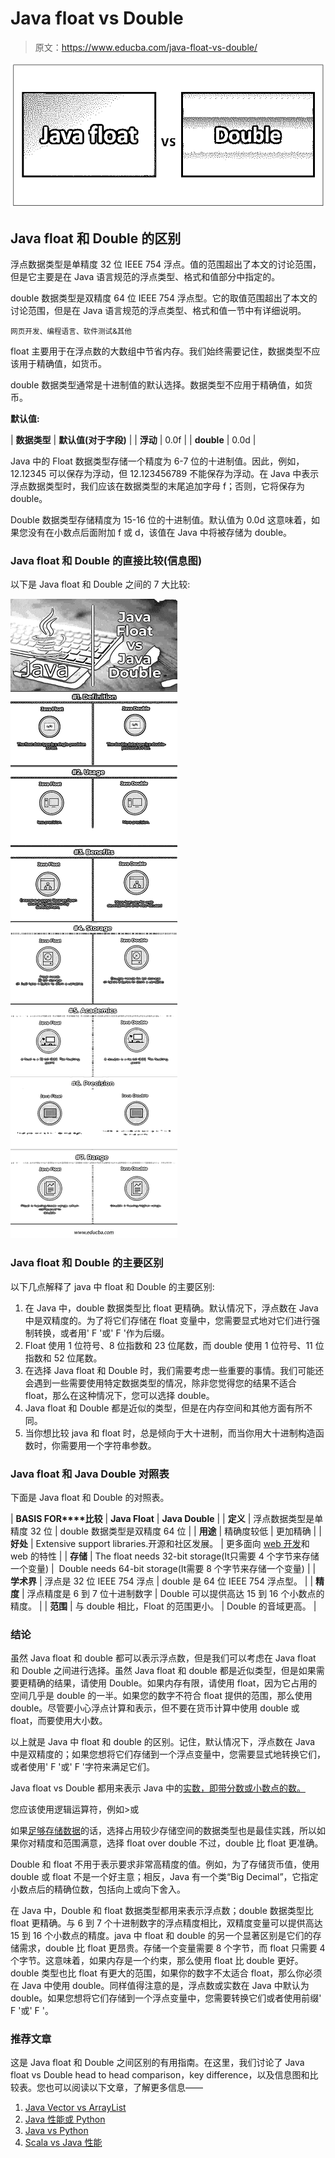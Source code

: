 # Java float vs Double

> 原文：<https://www.educba.com/java-float-vs-double/>

![Java float vs Double](img/5dbc3fc6ac2e2184cdeb0606522fe871.png)



## Java float 和 Double 的区别

浮点数据类型是单精度 32 位 IEEE 754 浮点。值的范围超出了本文的讨论范围，但是它主要是在 Java 语言规范的浮点类型、格式和值部分中指定的。

double 数据类型是双精度 64 位 IEEE 754 浮点型。它的取值范围超出了本文的讨论范围，但是在 Java 语言规范的浮点类型、格式和值一节中有详细说明。

<small>网页开发、编程语言、软件测试&其他</small>

float 主要用于在浮点数的大数组中节省内存。我们始终需要记住，数据类型不应该用于精确值，如货币。

double 数据类型通常是十进制值的默认选择。数据类型不应用于精确值，如货币。

**默认值:**

| **数据类型** | **默认值(对于字段)** |
| **浮动** | 0.0f |
| **double** | 0.0d |

Java 中的 Float 数据类型存储一个精度为 6-7 位的十进制值。因此，例如，12.12345 可以保存为浮动，但 12.123456789 不能保存为浮动。在 Java 中表示浮点数据类型时，我们应该在数据类型的末尾追加字母 f；否则，它将保存为 double。

Double 数据类型存储精度为 15-16 位的十进制值。默认值为 0.0d 这意味着，如果您没有在小数点后面附加 f 或 d，该值在 Java 中将被存储为 double。

### Java float 和 Double 的直接比较(信息图)

以下是 Java float 和 Double 之间的 7 大比较:

![Java Float vs Java Double Infographics](img/9f5b4b9bb4823e11e584427199c49a1b.png)



### Java float 和 Double 的主要区别

以下几点解释了 java 中 float 和 Double 的主要区别:

1.  在 Java 中，double 数据类型比 float 更精确。默认情况下，浮点数在 Java 中是双精度的。为了将它们存储在 float 变量中，您需要显式地对它们进行强制转换，或者用' F '或' F '作为后缀。
2.  Float 使用 1 位符号、8 位指数和 23 位尾数，而 double 使用 1 位符号、11 位指数和 52 位尾数。
3.  在选择 Java float 和 Double 时，我们需要考虑一些重要的事情。我们可能还会遇到一些需要使用特定数据类型的情况，除非您觉得您的结果不适合 float，那么在这种情况下，您可以选择 double。
4.  Java float 和 Double 都是近似的类型，但是在内存空间和其他方面有所不同。
5.  当你想比较 java 和 float 时，总是倾向于大十进制，而当你用大十进制构造函数时，你需要用一个字符串参数。

### Java float 和 Java Double 对照表

下面是 Java float 和 Double 的对照表。

| **BASIS FOR****比较** | **Java Float** | **Java Double** |
| **定义** | 浮点数据类型是单精度 32 位 | double 数据类型是双精度 64 位 |
| **用途** | 精确度较低 | 更加精确 |
| **好处** | Extensive support libraries.开源和社区发展。 | 更多面向 [web 开发](https://www.educba.com/career-in-web-development/)和 web 的特性 |
| **存储** | The float needs 32-bit storage(It只需要 4 个字节来存储一个变量) |  Double needs 64-bit storage(It需要 8 个字节来存储一个变量) |
| **学术界** | 浮点是 32 位 IEEE 754 浮点 | double 是 64 位 IEEE 754 浮点型。 |
| **精度** | 浮点精度是 6 到 7 位十进制数字 | Double 可以提供高达 15 到 16 个小数点的精度。 |
| **范围** | 与 double 相比，Float 的范围更小。 | Double 的音域更高。 |

### 结论

虽然 Java float 和 double 都可以表示浮点数，但是我们可以考虑在 Java float 和 Double 之间进行选择。虽然 Java float 和 double 都是近似类型，但是如果需要更精确的结果，请使用 Double。如果内存有限，请使用 float，因为它占用的空间几乎是 double 的一半。如果您的数字不符合 float 提供的范围，那么使用 double。尽管要小心浮点计算和表示，但不要在货币计算中使用 double 或 float，而要使用大小数。

以上就是 Java 中 float 和 double 的区别。记住，默认情况下，浮点数在 Java 中是双精度的；如果您想将它们存储到一个浮点变量中，您需要显式地转换它们，或者使用' F '或' F '字符来满足它们。

Java float vs Double 都用来表示 Java 中的[实数，即带分数或小数点的数。](https://www.educba.com/career-in-java/)

您应该使用逻辑运算符，例如>或

如果[足够存储数据](https://www.educba.com/data-modeling-interview-questions/)的话，选择占用较少存储空间的数据类型也是最佳实践，所以如果你对精度和范围满意，选择 float over double 不过，double 比 float 更准确。

Double 和 float 不用于表示要求非常高精度的值。例如，为了存储货币值，使用 double 或 float 不是一个好主意；相反，Java 有一个类“Big Decimal”，它指定小数点后的精确位数，包括向上或向下舍入。

在 Java 中，Double 和 float 数据类型都用来表示浮点数；double 数据类型比 float 更精确。与 6 到 7 个十进制数字的浮点精度相比，双精度变量可以提供高达 15 到 16 个小数点的精度。java 中 float 和 double 的另一个显著区别是它们的存储需求，double 比 float 更昂贵。存储一个变量需要 8 个字节，而 float 只需要 4 个字节。这意味着，如果内存是一个约束，那么使用 float 比 double 更好。double 类型也比 float 有更大的范围，如果你的数字不太适合 float，那么你必须在 Java 中使用 double。同样值得注意的是，浮点数或实数在 Java 中默认为 double。如果您想将它们存储到一个浮点变量中，您需要转换它们或者使用前缀' F '或' F '。

### 推荐文章

这是 Java float 和 Double 之间区别的有用指南。在这里，我们讨论了 Java float vs Double head to head comparison，key difference，以及信息图和比较表。您也可以阅读以下文章，了解更多信息——

1.  [Java Vector vs ArrayList](https://www.educba.com/java-vector-vs-arraylist/)
2.  [Java 性能或 Python](https://www.educba.com/java-performance-vs-python/)
3.  [Java vs Python](https://www.educba.com/java-vs-python/)
4.  [Scala vs Java 性能](https://www.educba.com/scala-vs-java-performance/)





